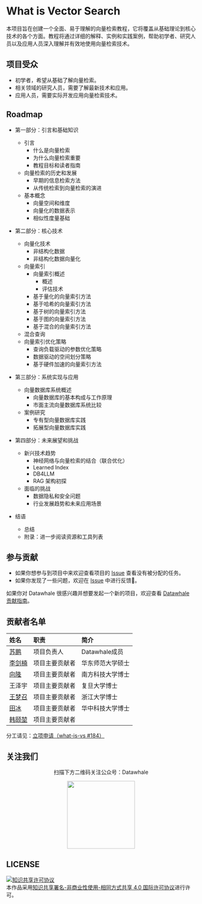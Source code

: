 # What is Vector Search

本项目旨在创建一个全面、易于理解的向量检索教程，它将覆盖从基础理论到核心技术的各个方面。教程将通过详细的解释、实例和实践案例，帮助初学者、研究人员以及应用人员深入理解并有效地使用向量检索技术。

## 项目受众

- 初学者，希望从基础了解向量检索。
- 相关领域的研究人员，需要了解最新技术和应用。
- 应用人员，需要实际开发应用向量检索技术。

## Roadmap

- 第一部分：引言和基础知识
  - 引言
    - 什么是向量检索
    - 为什么向量检索重要
    - 教程目标和读者指南
  - 向量检索的历史和发展
    - 早期的信息检索方法
    - 从传统检索到向量检索的演进
  - 基本概念
    - 向量空间和维度
    - 向量化的数据表示
    - 相似性度量基础

- 第二部分：核心技术
  - 向量化技术
    - 非结构化数据
    - 非结构化数据向量化
  - 向量索引
    - 向量索引概述
      - 概述
      - 评估技术
    - 基于量化的向量索引方法
    - 基于哈希的向量索引方法
    - 基于树的向量索引方法
    - 基于图的向量索引方法
    - 基于混合的向量索引方法
  - 混合查询
  - 向量索引优化策略
    - 查询负载驱动的参数优化策略
    - 数据驱动的空间划分策略
    - 基于硬件加速的向量索引方法

- 第三部分：系统实现与应用
  - 向量数据库系统概述
    - 向量数据库的基本构成与工作原理
    - 市面主流向量数据库系统比较
  - 案例研究
    - 专有型向量数据库实践
    - 拓展型向量数据库实践

- 第四部分：未来展望和挑战
  - 新兴技术趋势
    - 神经网络与向量检索的结合（联合优化）
    - Learned Index
    - DB4LLM
    - RAG 架构初探
  - 面临的挑战
    - 数据隐私和安全问题
    - 行业发展趋势和未来应用场景

- 结语
  - 总结
  - 附录：进一步阅读资源和工具列表

## 参与贡献

- 如果你想参与到项目中来欢迎查看项目的 [Issue](https://github.com/datawhalechina/what-is-vs/issues) 查看没有被分配的任务。
- 如果你发现了一些问题，欢迎在 [Issue](https://github.com/datawhalechina/what-is-vs/issues) 中进行反馈🐛。

如果你对 Datawhale 很感兴趣并想要发起一个新的项目，欢迎查看 [Datawhale 贡献指南](https://github.com/datawhalechina/DOPMC#%E4%B8%BA-datawhale-%E5%81%9A%E5%87%BA%E8%B4%A1%E7%8C%AE)。

## 贡献者名单

| 姓名 | 职责 | 简介 |
| :----| :---- | :---- |
| [苏鹏](https://github.com/SuperSupeng) | 项目负责人 | Datawhale成员 |
| [李剑楠](https://github.com/ljn-aaa) | 项目主要贡献者 | 华东师范大学硕士 |
| [向隆](https://github.com/BenjaminXiang) | 项目主要贡献者 | 南方科技大学博士 |
| 王泽宇 | 项目主要贡献者 | 复旦大学博士 |
| [王梦召](https://github.com/whenever5225) | 项目主要贡献者 | 浙江大学博士 |
| [田冰](https://github.com/tianbing111) | 项目主要贡献者 | 华中科技大学博士 |
| [韩颐堃](https://github.com/YikunHan42) | 项目主要贡献者 |  |

分工请见：[立项申请（what-is-vs #184）](https://github.com/datawhalechina/DOPMC/issues/184)

## 关注我们

<div align=center>
<p>扫描下方二维码关注公众号：Datawhale</p>
<img src="https://raw.githubusercontent.com/datawhalechina/pumpkin-book/master/res/qrcode.jpeg" width = "180" height = "180">
</div>

## LICENSE

<a rel="license" href="http://creativecommons.org/licenses/by-nc-sa/4.0/"><img alt="知识共享许可协议" style="border-width:0" src="https://img.shields.io/badge/license-CC%20BY--NC--SA%204.0-lightgrey" /></a><br />本作品采用<a rel="license" href="http://creativecommons.org/licenses/by-nc-sa/4.0/">知识共享署名-非商业性使用-相同方式共享 4.0 国际许可协议</a>进行许可。